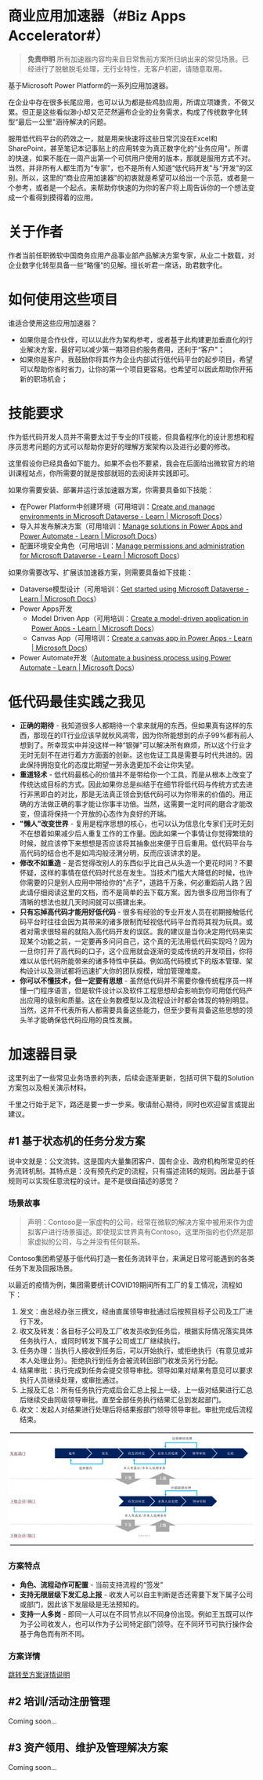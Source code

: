 # 商业应用加速器（#Biz Apps Accelerator#）

> **免责申明**
> 所有加速器内容均来自日常售前方案所归纳出来的常见场景。已经进行了脱敏脱毛处理，无行业特性，无客户机密，请随意取用。

基于Microsoft Power Platform的一系列应用加速器。

在企业中存在很多长尾应用，也可以认为都是些鸡肋应用，所谓立项嫌贵，不做又累。但正是这些看似渺小却又茫茫然遍布企业的业务需求，构成了传统数字化转型“最后一公里"涵待解决的问题。

服用低代码平台的药效之一，就是用来快速将这些日常沉没在Excel和SharePoint，甚至笔记本记事贴上的应用转变为真正数字化的“业务应用"。所谓的快速，如果不能在一周产出第一个可供用户使用的版本，那就是服用方式不对。当然，并非所有人都生而为“专家"，也不是所有人知道“低代码开发"与“开发"的区别。所以，这里的“商业应用加速器"的初衷就是希望可以给出一个示范，或者是一个参考，或者是一个起点。来帮助你快速的为你的客户将上周告诉你的一个想法变成一个看得到摸得着的应用。

# 关于作者

作者当前任职微软中国商务应用产品事业部产品解决方案专家，从业二十数载，对企业数字化转型具备一些“略懂“的见解。擅长听君一席话，助君数字化。

# 如何使用这些项目

谁适合使用这些应用加速器？

* 如果你是合作伙伴，可以以此作为架构参考，或者基于此构建更加垂直化的行业解决方案，最好可以减少第一期项目的服务费用，还利于“客户"；
* 如果你是客户，我鼓励你将其作为企业内部试行低代码平台的起步项目，希望可以帮助你省时省力，让你的第一个项目更容易。也希望可以因此帮助你开拓新的职场机会；

# 技能要求

作为低代码开发人员并不需要太过于专业的IT技能，但具备程序化的设计思想和程序员思考问题的方式可以帮助你更好的理解方案架构以及进行必要的修改。

这里假设你已经具备如下能力。如果不会也不要紧，我会在后面给出微软官方的培训课程站点，你所需要的就是按部就班的去阅读并实践即可。

如果你需要安装、部署并运行该加速器方案，你需要具备如下技能：

* 在Power Platform中创建环境（可用培训：[Create and manage environments in Microsoft Dataverse - Learn | Microsoft Docs](https://docs.microsoft.com/zh-cn/learn/modules/create-manage-environments/)）
* 导入并发布解决方案（可用培训：[Manage solutions in Power Apps and Power Automate - Learn | Microsoft Docs](https://docs.microsoft.com/zh-cn/learn/modules/manage-solutions-power-automate/)）
* 配置环境安全角色（可用培训：[Manage permissions and administration for Microsoft Dataverse - Learn | Microsoft Docs](https://docs.microsoft.com/zh-cn/learn/paths/manage-permissions-administration-common-data-service/)）

如果你需要改写、扩展该加速器方案，则需要具备如下技能：

* Dataverse模型设计（可用培训：[Get started using Microsoft Dataverse - Learn | Microsoft Docs](https://docs.microsoft.com/zh-cn/learn/paths/get-started-cds/)）
* Power Apps开发
  * Model Driven App（可用培训：[Create a model-driven application in Power Apps - Learn | Microsoft Docs](https://docs.microsoft.com/zh-cn/learn/paths/create-app-models-business-processes/)）
  * Canvas App（可用培训：[Create a canvas app in Power Apps - Learn | Microsoft Docs](https://docs.microsoft.com/zh-cn/learn/paths/create-powerapps/)）
* Power Automate开发（[Automate a business process using Power Automate - Learn | Microsoft Docs](https://docs.microsoft.com/zh-cn/learn/paths/automate-process-power-automate/)）

# 低代码最佳实践之我见

* **正确的期待** - 我知道很多人都期待一个拿来就用的东西。但如果真有这样的东西，那现在的IT行业应该早就秋风凋零，因为你所能想到的点子99%都有前人想到了。所幸现实中并没这样一种“银弹"可以解决所有麻烦，所以这个行业才无时无刻不在进行着方方面面的创新。这也佐证工具是需要与时代共进的。因此保持拥抱变化的态度比期望一劳永逸更加不会让你失望。
* **重道轻术** - 低代码最核心的价值并不是带给你一个工具，而是从根本上改变了传统达成目标的方式。因此如果你总是纠结于在细节将低代码与传统方式去进行非黑即白的对比，那是无法真正领会到低代码可以为你带来的价值的。用正确的方法做正确的事才能让你事半功倍。当然，这需要一定时间的磨合才能改变，但请将保持一个开放的心态作为良好的开端。
* ****"懒人"改变世界**** - 复用是程序思想的核心，也可以认为信息化专家们无时无刻不在想着如果减少后人重复工作的工作量。因此如果一个事情让你觉得繁琐的时候，就应该停下来想想是否应该将其抽象出来便于日后重用。低代码平台与高代码的结合也不是如鸿沟般泾渭分明，反而应该讲求的是。
* **修改不如重造** - 是否觉得改别人的东西似乎比自己从头造一个更花时间？不要怀疑，这样的事情在低代码时代总在发生。当技术门槛大大降低的时候，也许你需要的只是别人应用中带给你的“点子"，道路千万条，何必重蹈前人路？因此请仔细阅读这里的文档，而不是简单的去下载方案。因为很多应用当你有了清晰的想法也就几天时间就可以搭建出来。
* **只有忘掉高代码才能用好低代码** - 很多有经验的专业开发人员在初期接触低代码平台时往往会因为其带来的诸多限制而轻视低代码平台而将其视为玩具。或者对需求很轻易的就陷入高代码开发的误区。我的建议是当你决定用代码来实现某个功能之前，一定要再多问问自己，这个真的无法用低代码实现吗？因为一旦你打开了高代码的口子，这个应用就会逐渐的变成传统的开发项目，你将难以从低代码所能带来的诸多特性中获益。例如高代码模式下的版本管理、架构设计以及测试都将迅速扩大你的团队规模，增加管理难度。
* **你可以不懂技术，但一定要有思想** - 虽然低代码并不需要你像传统程序员一样懂一门程序语言，但是软件设计以及软件工程思想却会影响到你可用低代码产出应用的级别和质量。这在业务数模型以及流程设计时都会体现的特别明显。当然，这并不代表所有人都需要具备这些能力，但至少要有具备这些思想的领头羊才能确保低代码应用的良性发展。

# 加速器目录

这里列出了一些常见业务场景的列表，后续会逐渐更新，包括可供下载的Solution方案包以及相关演示材料。

千里之行始于足下，路还是要一步一步来。敬请耐心期待，同时也欢迎留言或提出建议。

## #1 基于状态机的任务分发方案

说中文就是：公文流转。这是国内大量集团客户、国有企业、政府机构所常见的任务流转机制。其特点是：没有预先约定的流程，只有描述流转的规则。因此基于该规则可以实现任意流程的设计。是不是很自描述的感觉？

### 场景故事

> 声明：Contoso是一家虚构的公司，经常在微软的解决方案中被用来作为虚拟客户进行场景描述。即使现实世界真有Contoso，这里所指的也仍然是那家虚拟的公司，与之并没有任何联系。

Contoso集团希望基于低代码打造一套任务流转平台，来满足日常可能遇到的各类任务下发及回报场景。

以最近的疫情为例，集团需要统计COVID19期间所有工厂的复工情况，流程如下：

1. 发文：由总经办张三撰文，经由直属领导审批通过后按照目标子公司及工厂进行下发。
2. 收文及转发：各目标子公司及工厂收发员收到任务后，根据实际情况落实具体任务执行人，或同时转发下属子公司或工厂继续执行。
3. 任务办理：当执行人接收到任务后，可以开始执行，或拒绝执行（有意见或非本人处理业务）。拒绝执行到任务会被流转回部门收发员另行分配。
4. 结果审批：执行完成到任务会提交领导审批。领导如果对结果有意见可以要求执行人员继续处理，或审批通过。
5. 上报及汇总：所有任务执行完成后会汇总上报上一级，上一级对结果进行汇总后继续交由同级领导审批。直至全部任务执行结果汇总到发起部门。
6. 收文：发起人对结果进行处理后将结果报部门领导领导审批。审批完成后流程结束。

![1651998530374.png](image/README/1651998530374.png)

### 方案特点

* **角色、流程动作可配置** - 当前支持流程的“签发"
* **支持无限层级下发汇总上报** - 收发人可以自主判断是否还需要下发下属子公司或部门，因此该下发层级是无法预知的。
* **支持一人多岗** - 即同一人可以在不同节点以不同身份出现。例如王五既可以作为子公司收发人，也可以作为子公司特定部门领导。在不同环节可执行操作会基于角色而有所不同。

### 方案详情

[跳转至方案详情说明](https://github.com/illusion615/Biz-Apps-Accelerator/tree/main/State%20Machine%20Task%20Assignment%20Solution)

## #2 培训/活动注册管理

Coming soon...

## #3 资产领用、维护及管理解决方案

Coming soon...
